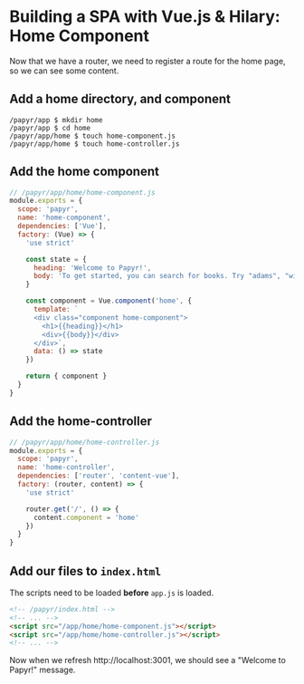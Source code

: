 Building a SPA with Vue.js & Hilary: Home Component
===================================================
Now that we have a router, we need to register a route for the home page, so we can see some content.

## Add a home directory, and component

```Shell
/papyr/app $ mkdir home
/papyr/app $ cd home
/papyr/app/home $ touch home-component.js
/papyr/app/home $ touch home-controller.js
```

## Add the home component

```JavaScript
// /papyr/app/home/home-component.js
module.exports = {
  scope: 'papyr',
  name: 'home-component',
  dependencies: ['Vue'],
  factory: (Vue) => {
    'use strict'

    const state = {
      heading: 'Welcome to Papyr!',
      body: 'To get started, you can search for books. Try "adams", "wild", "robbins", "swamp", "india", "tropper", "di", "world", or "novel". If nothing returns, make sure you ran `npm run seed`.'
    }

    const component = Vue.component('home', {
      template: `
      <div class="component home-component">
        <h1>{{heading}}</h1>
        <div>{{body}}</div>
      </div>`,
      data: () => state
    })

    return { component }
  }
}
```

## Add the home-controller

```JavaScript
// /papyr/app/home/home-controller.js
module.exports = {
  scope: 'papyr',
  name: 'home-controller',
  dependencies: ['router', 'content-vue'],
  factory: (router, content) => {
    'use strict'

    router.get('/', () => {
      content.component = 'home'
    })
  }
}
```

## Add our files to `index.html`
The scripts need to be loaded **before** `app.js` is loaded.

```HTML
<!-- /papyr/index.html -->
<!-- ... -->
<script src="/app/home/home-component.js"></script>
<script src="/app/home/home-controller.js"></script>
<!-- ... -->
```

Now when we refresh http://localhost:3001, we should see a "Welcome to Papyr!" message.